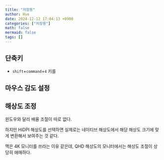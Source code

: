 ```yaml
---
title: "저장용"
author: Hve
date: 2024-12-12 17:04:13 +0900
categories: ["저장용"]
math: false
mermaid: false
tags: []
---
```



## 단축키

- `shift`+`command`+`4` 키를 


## 마우스 감도 설정

## 해상도 조정

윈도우와 달리 배율 조절이 따로 없다.

하지만 HiDPI 해상도를 선택하면 실제로는 네이티브 해상도에서 해당 해상도 크기에 맞게 변환해서 보여주는 것 같다.

맥은 4K 모니터를 쓰라는 이유 같은데, QHD 해상도의 모니터에서는 해상도 조절이 상당히 애매하다.

